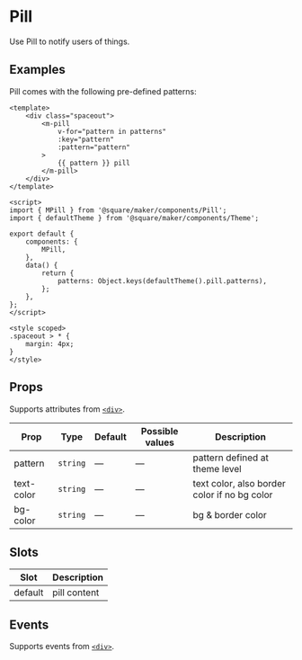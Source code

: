 # Pill

Use Pill to notify users of things.

## Examples

Pill comes with the following pre-defined patterns:

```vue
<template>
	<div class="spaceout">
		<m-pill
			v-for="pattern in patterns"
			:key="pattern"
			:pattern="pattern"
		>
			{{ pattern }} pill
		</m-pill>
	</div>
</template>

<script>
import { MPill } from '@square/maker/components/Pill';
import { defaultTheme } from '@square/maker/components/Theme';

export default {
	components: {
		MPill,
	},
	data() {
		return {
			patterns: Object.keys(defaultTheme().pill.patterns),
		};
	},
};
</script>

<style scoped>
.spaceout > * {
	margin: 4px;
}
</style>
```


<!-- api-tables:start -->
## Props

Supports attributes from [`<div>`](https://developer.mozilla.org/en-US/docs/Web/HTML/Element/div).

| Prop       | Type     | Default | Possible values | Description                                  |
| ---------- | -------- | ------- | --------------- | -------------------------------------------- |
| pattern    | `string` | —       | —               | pattern defined at theme level               |
| text-color | `string` | —       | —               | text color, also border color if no bg color |
| bg-color   | `string` | —       | —               | bg & border color                            |


## Slots

| Slot    | Description  |
| ------- | ------------ |
| default | pill content |


## Events

Supports events from [`<div>`](https://developer.mozilla.org/en-US/docs/Web/HTML/Element/div).
<!-- api-tables:end -->
